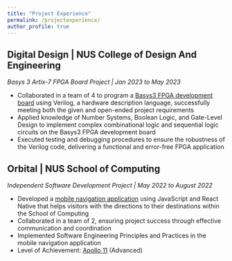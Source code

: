 ```yaml
---
title: "Project Experience"
permalink: /projectexperience/
author_profile: true
---
```


## **Digital Design | NUS College of Design And Engineering**   
*Basys 3 Artix-7 FPGA Board Project | Jan 2023 to May 2023*  
* Collaborated in a team of 4 to program a [Basys3 FPGA development board](https://drive.google.com/file/d/1ygGjKbtW7wv7QLEer5ylAV-mJpV8W3-m/view?usp=drive_link) using Verilog, a hardware description language, successfully meeting both the given and open-ended project requirements  
* Applied knowledge of Number Systems, Boolean Logic, and Gate-Level Design to implement complex combinational logic and sequential logic circuits on the Basys3 FPGA development board      
* Executed testing and debugging procedures to ensure the robustness of the Verilog code, delivering a functional and error-free FPGA application  

## **Orbital | NUS School of Computing**   
*Independent Software Development Project | May 2022 to August 2022*  
* Developed a [mobile navigation application](https://drive.google.com/file/d/1LctkmaBrIxnTpcVH-p-aYIDS_9tRh_dl/view?usp=drive_link) using JavaScript and React Native that helps visitors with the directions to their destinations within the School of Computing  
* Collaborated in a team of 2, ensuring project success through effective communication and coordination  
* Implemented Software Engineering Principles and Practices in the mobile navigation application  
* Level of Achievement: [Apollo 11](https://credentials.nus.edu.sg/1ac06b9f-4eb7-4ab2-8e88-52302402bbf5) (Advanced)  
